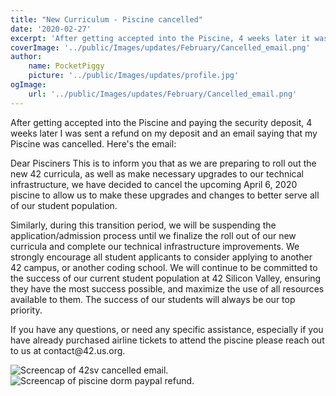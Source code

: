 ```yaml
---
title: "New Curriculum - Piscine cancelled"
date: '2020-02-27'
excerpt: 'After getting accepted into the Piscine, 4 weeks later it was cancelled.'
coverImage: '../public/Images/updates/February/Cancelled_email.png'
author:
    name: PocketPiggy
    picture: '../public/Images/updates/profile.jpg'
ogImage:
    url: '../public/Images/updates/February/Cancelled_email.png'
---
```


<p class='blog-p'>
After getting accepted into the Piscine and paying the security deposit, 4 weeks later I was sent a refund on my deposit and an email saying that my Piscine was cancelled. Here's the email:
</p>

<p class='blog-p-quote'>
Dear Pisciners
This is to inform you that as we are preparing to roll out the new 42 curricula, as well as make necessary upgrades to our technical infrastructure, we have decided to cancel the upcoming April 6, 2020 piscine to allow us to make these upgrades and changes to better serve all of our student population.
</p>

<p class='blog-p-quote'>
Similarly, during this transition period, we will be suspending the application/admission process until we finalize the roll out of our new curricula and complete our technical infrastructure improvements. We strongly encourage all student applicants to consider applying to another 42 campus, or another coding school. We will continue to be committed to the success of our current student population at 42 Silicon Valley, ensuring they have the most success possible, and maximize the use of all resources available to them. The success of our students will always be our top priority.
</p>

<p class='blog-p-quote'>
If you have any questions, or need any specific assistance, especially if you have already purchased airline tickets to attend the piscine please reach out to us at contact@42.us.org.
</p>


<span class='blog-img'>
<img src='/Images/updates/February/Cancelled_email.png' alt='Screencap of 42sv cancelled email.' />
</span>

<span class='blog-img'>
<img src='/Images/updates/February/Refund.png' alt='Screencap of piscine dorm paypal refund.' />
</span>

<span class='buffy-the-buffer' />

